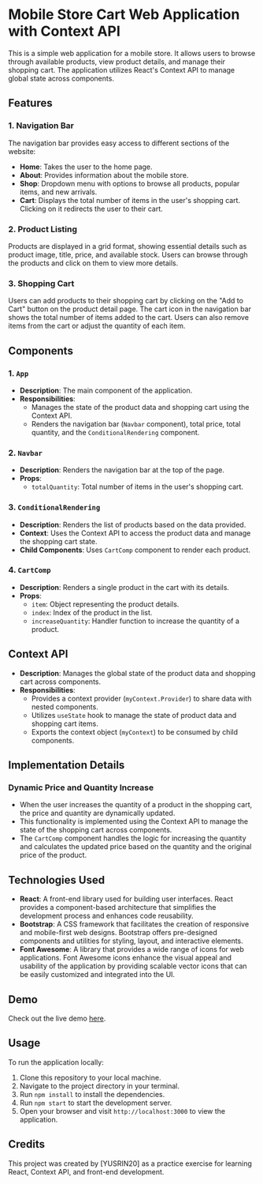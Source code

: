 # Mobile Store Cart Web Application with Context API

This is a simple web application for a mobile store. It allows users to browse through available products, view product details, and manage their shopping cart. The application utilizes React's Context API to manage global state across components.

## Features

### 1. Navigation Bar

The navigation bar provides easy access to different sections of the website:
- **Home**: Takes the user to the home page.
- **About**: Provides information about the mobile store.
- **Shop**: Dropdown menu with options to browse all products, popular items, and new arrivals.
- **Cart**: Displays the total number of items in the user's shopping cart. Clicking on it redirects the user to their cart.

### 2. Product Listing

Products are displayed in a grid format, showing essential details such as product image, title, price, and available stock. Users can browse through the products and click on them to view more details.

### 3. Shopping Cart

Users can add products to their shopping cart by clicking on the "Add to Cart" button on the product detail page. The cart icon in the navigation bar shows the total number of items added to the cart. Users can also remove items from the cart or adjust the quantity of each item.

## Components

### 1. `App`

- **Description**: The main component of the application.
- **Responsibilities**:
  - Manages the state of the product data and shopping cart using the Context API.
  - Renders the navigation bar (`Navbar` component), total price, total quantity, and the `ConditionalRendering` component.

### 2. `Navbar`

- **Description**: Renders the navigation bar at the top of the page.
- **Props**:
  - `totalQuantity`: Total number of items in the user's shopping cart.

### 3. `ConditionalRendering`

- **Description**: Renders the list of products based on the data provided.
- **Context**: Uses the Context API to access the product data and manage the shopping cart state.
- **Child Components**: Uses `CartComp` component to render each product.

### 4. `CartComp`

- **Description**: Renders a single product in the cart with its details.
- **Props**:
  - `item`: Object representing the product details.
  - `index`: Index of the product in the list.
  - `increaseQuantity`: Handler function to increase the quantity of a product.

## Context API

- **Description**: Manages the global state of the product data and shopping cart across components.
- **Responsibilities**:
  - Provides a context provider (`myContext.Provider`) to share data with nested components.
  - Utilizes `useState` hook to manage the state of product data and shopping cart items.
  - Exports the context object (`myContext`) to be consumed by child components.

## Implementation Details

### Dynamic Price and Quantity Increase

- When the user increases the quantity of a product in the shopping cart, the price and quantity are dynamically updated.
- This functionality is implemented using the Context API to manage the state of the shopping cart across components.
- The `CartComp` component handles the logic for increasing the quantity and calculates the updated price based on the quantity and the original price of the product.

## Technologies Used

- **React**: A front-end library used for building user interfaces. React provides a component-based architecture that simplifies the development process and enhances code reusability.
- **Bootstrap**: A CSS framework that facilitates the creation of responsive and mobile-first web designs. Bootstrap offers pre-designed components and utilities for styling, layout, and interactive elements.
- **Font Awesome**: A library that provides a wide range of icons for web applications. Font Awesome icons enhance the visual appeal and usability of the application by providing scalable vector icons that can be easily customized and integrated into the UI.

## Demo

Check out the live demo [here](https://react-context-cart-demo.netlify.app/).

## Usage

To run the application locally:
1. Clone this repository to your local machine.
2. Navigate to the project directory in your terminal.
3. Run `npm install` to install the dependencies.
4. Run `npm start` to start the development server.
5. Open your browser and visit `http://localhost:3000` to view the application.

## Credits

This project was created by [YUSRIN20] as a practice exercise for learning React, Context API, and front-end development.

